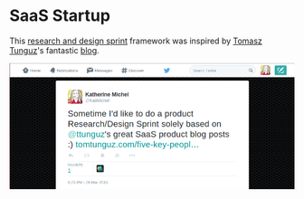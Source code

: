 # SaaS Startup

This [research and design sprint](http://www.gv.com/sprint) framework was inspired by [Tomasz Tunguz](https://twitter.com/ttunguz)'s fantastic [blog](http://tomtunguz.com). 

![](saas-startup/tomasz-tunguz-design-sprint-tweet.png)


